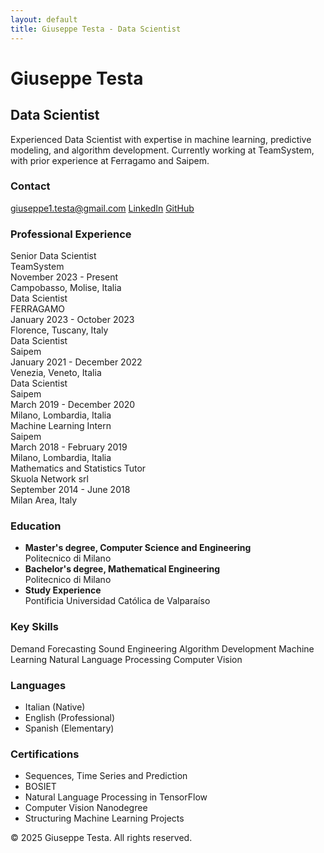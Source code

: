 ```yaml
---
layout: default
title: Giuseppe Testa - Data Scientist
---
```


<div class="container">
  <h1>Giuseppe Testa</h1>
  <h2>Data Scientist</h2>

  <div class="profile-intro">
    Experienced Data Scientist with expertise in machine learning, predictive modeling, and algorithm development. Currently working at TeamSystem, with prior experience at Ferragamo and Saipem.
  </div>

  <h3>Contact</h3>
  <div class="contact-info">
    <a href="mailto:giuseppe1.testa@gmail.com">giuseppe1.testa@gmail.com</a>
    <a href="https://www.linkedin.com/in/giuseppe1-testa">LinkedIn</a>
    <a href="https://github.com/giuseppe-testa">GitHub</a>
  </div>

  <h3>Professional Experience</h3>

  <div class="experience-item">
    <div class="experience-title">Senior Data Scientist</div>
    <div class="experience-company">TeamSystem</div>
    <div class="experience-period">November 2023 - Present</div>
    <div class="experience-location">Campobasso, Molise, Italia</div>
  </div>

  <div class="experience-item">
    <div class="experience-title">Data Scientist</div>
    <div class="experience-company">FERRAGAMO</div>
    <div class="experience-period">January 2023 - October 2023</div>
    <div class="experience-location">Florence, Tuscany, Italy</div>
  </div>

  <div class="experience-item">
    <div class="experience-title">Data Scientist</div>
    <div class="experience-company">Saipem</div>
    <div class="experience-period">January 2021 - December 2022</div>
    <div class="experience-location">Venezia, Veneto, Italia</div>
  </div>

  <div class="experience-item">
    <div class="experience-title">Data Scientist</div>
    <div class="experience-company">Saipem</div>
    <div class="experience-period">March 2019 - December 2020</div>
    <div class="experience-location">Milano, Lombardia, Italia</div>
  </div>

  <div class="experience-item">
    <div class="experience-title">Machine Learning Intern</div>
    <div class="experience-company">Saipem</div>
    <div class="experience-period">March 2018 - February 2019</div>
    <div class="experience-location">Milano, Lombardia, Italia</div>
  </div>

  <div class="experience-item">
    <div class="experience-title">Mathematics and Statistics Tutor</div>
    <div class="experience-company">Skuola Network srl</div>
    <div class="experience-period">September 2014 - June 2018</div>
    <div class="experience-location">Milan Area, Italy</div>
  </div>

  <h3>Education</h3>
  <ul>
    <li><strong>Master's degree, Computer Science and Engineering</strong><br>Politecnico di Milano</li>
    <li><strong>Bachelor's degree, Mathematical Engineering</strong><br>Politecnico di Milano</li>
    <li><strong>Study Experience</strong><br>Pontificia Universidad Católica de Valparaíso</li>
  </ul>

  <h3>Key Skills</h3>
  <div class="skills-container">
    <span class="skill-tag">Demand Forecasting</span>
    <span class="skill-tag">Sound Engineering</span>
    <span class="skill-tag">Algorithm Development</span>
    <span class="skill-tag">Machine Learning</span>
    <span class="skill-tag">Natural Language Processing</span>
    <span class="skill-tag">Computer Vision</span>
  </div>

  <h3>Languages</h3>
  <ul>
    <li>Italian (Native)</li>
    <li>English (Professional)</li>
    <li>Spanish (Elementary)</li>
  </ul>

  <h3>Certifications</h3>
  <ul>
    <li>Sequences, Time Series and Prediction</li>
    <li>BOSIET</li>
    <li>Natural Language Processing in TensorFlow</li>
    <li>Computer Vision Nanodegree</li>
    <li>Structuring Machine Learning Projects</li>
  </ul>
</div>

<footer>
  <div class="container">
    <p>&copy; 2025 Giuseppe Testa. All rights reserved.</p>
  </div>
</footer>
